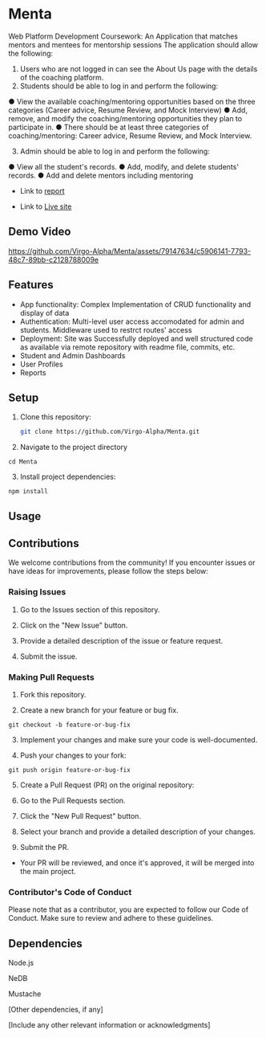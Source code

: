 # Menta

Web Platform Development Coursework: An Application that matches mentors and mentees for mentorship sessions
The application should allow the following:
1) Users who are not logged in can see the About Us page with the details of the
coaching platform.
2) Students should be able to log in and perform the following:

● View the available coaching/mentoring opportunities based on the
three categories (Career advice, Resume Review, and Mock
Interview)
● Add, remove, and modify the coaching/mentoring opportunities they plan to participate in.
● There should be at least three categories of coaching/mentoring:
Career advice, Resume Review, and Mock Interview.

3) Admin should be able to log in and perform the following:

● View all the student's records.
● Add, modify, and delete students' records.
● Add and delete mentors including mentoring


- Link to [report](https://drive.google.com/file/d/1t8LMo4A89sPoxmLtcUK9PqmNn-KMfo0i/view?usp=sharing)

- Link to [Live site](https://menta-b-mugure-dev.apps.sandbox-m2.ll9k.p1.openshiftapps.com/)

## Demo Video

https://github.com/Virgo-Alpha/Menta/assets/79147634/c5906141-7793-48c7-89bb-c2128788009e


## Features

- App functionality: Complex Implementation of CRUD functionality and display of data
- Authentication: Multi-level user access accomodated for admin and students. Middleware used to restrct routes' access
- Deployment: Site was Successfully deployed and well structured code as available via remote repository with readme file, commits, etc.
- Student and Admin Dashboards
- User Profiles
- Reports

## Setup

1. Clone this repository:

   ```bash
   git clone https://github.com/Virgo-Alpha/Menta.git

2. Navigate to the project directory

```cd Menta```

3. Install project dependencies:

```npm install```

## Usage

## Contributions

We welcome contributions from the community! If you encounter issues or have ideas for improvements, please follow the steps below:

### Raising Issues
1. Go to the Issues section of this repository.

2. Click on the "New Issue" button.

3. Provide a detailed description of the issue or feature request.

4. Submit the issue.

### Making Pull Requests
1. Fork this repository.

2. Create a new branch for your feature or bug fix.

```git checkout -b feature-or-bug-fix```

3. Implement your changes and make sure your code is well-documented.

4. Push your changes to your fork:

```git push origin feature-or-bug-fix```

5. Create a Pull Request (PR) on the original repository:

6. Go to the Pull Requests section.

7. Click the "New Pull Request" button.

8. Select your branch and provide a detailed description of your changes.

9. Submit the PR.

- Your PR will be reviewed, and once it's approved, it will be merged into the main project.

### Contributor's Code of Conduct
Please note that as a contributor, you are expected to follow our Code of Conduct. Make sure to review and adhere to these guidelines.

## Dependencies
Node.js

NeDB

Mustache

[Other dependencies, if any]

[Include any other relevant information or acknowledgments]
